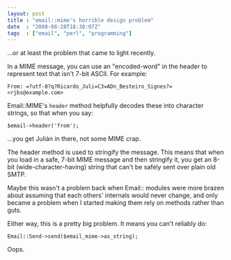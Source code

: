 ```yaml
---
layout: post
title : "email::mime's horrible design problem"
date  : "2008-08-28T18:30:07Z"
tags  : ["email", "perl", "programming"]
---
```

...or at least the problem that came to light recently.

In a MIME message, you can use an "encoded-word" in the header to represent
text that isn't 7-bit ASCII.  For example:

    From: =?utf-8?q?Ricardo_Juli=C3=ADn_Besteiro_Signes?= <rjbs@example.com>

Email::MIME's `header` method helpfully decodes these into character strings,
so that when you say:

    $email->header('from');

...you get Julián in there, not some MIME crap.

The header method is used to stringify the message.  This means that when you
load in a safe, 7-bit MIME message and then stringify it, you get an 8-bit
(wide-character-having) string that can't be safely sent over plain old SMTP.

Maybe this wasn't a problem back when Email:: modules were more brazen about
assuming that each others' internals would never change, and only became a
problem when I started making them rely on methods rather than guts.

Either way, this is a pretty big problem.  It means you can't reliably do:

    Email::Send->send($email_mime->as_string);

Oops.

